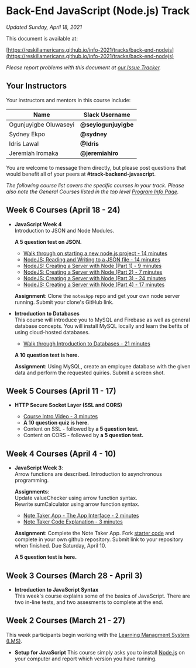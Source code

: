 # Back-End JavaScript (Node.js) Track

*Updated Sunday, April 18, 2021*

This document is available at:

[https://reskillamericans.github.io/info-2021/tracks/back-end-nodejs](https://reskillamericans.github.io/info-2021/tracks/back-end-nodejs)

*Please report problems with this document at
[our Issue Tracker](https://github.com/reskillamericans/info-2021/issues/new?title=back-end-node:).*

## Your Instructors

Your instructors and mentors in this course include:

<table>
  <thead>
    <tr>
      <th>Name</th>
      <th>Slack Username</th>
    </tr>
  </thead>
  <tbody>
    <tr>
      <td>Ogunjuyigbe Oluwaseyi</td>
      <td><strong>@seyiogunjuyigbe</strong></td>
    </tr>
    <tr>
      <td>Sydney Ekpo</td>
      <td><strong>@sydney</strong></td>
    </tr>
    <tr>
      <td>Idris Lawal</td>
      <td><strong>@Idris</strong></td>
    </tr>
    <tr>
      <td>Jeremiah Iromaka</td>
      <td><strong>@jeremiahiro</strong></td>
    </tr>
  </tbody>
</table>

You are welcome to message them directly, but please post questions that would benefit all of your peers at **#track-backend-javascript**.

*The following course list covers the specific courses in your track.  Please also note the General Courses listed in the top level [Program Info Page](../README.md).*

## Week 6 Courses (April 18 - 24)

- **JavaScript Week 4**<br>
  Introduction to JSON and Node Modules.

  **A 5 question test on JSON.**

  - [Walk through on starting a new node.js project - 14 minutes](https://youtu.be/xZ3ZyClLCew)
  - [NodeJS: Reading and Writing to a JSON file - 14 minutes](https://youtu.be/gFfekhZ6PCM)
  - [NodeJS: Creating a Server with Node (Part 1) - 9 minutes](https://youtu.be/U2YJueCA8Wg)
  - [NodeJS: Creating a Server with Node (Part 2) - 7 minutes](https://youtu.be/g-AMdVk1Wt0)
  - [NodeJS: Creating a Server with Node (Part 3) - 24 minutes](https://youtu.be/Xd0v-9gckPc)
  - [NodeJS: Creating a Server with Node (Part 4) - 17 minutes](https://youtu.be/FRK9GIQ6fAE)
  

  **Assignment**: Clone the `notesApp` repo and get your own node server running.  Submit
  your clone's GitHub link.

- **Introduction to Databases**<br>
  This course will introduce you to MySQL and Firebase as well as general database concepts.  You will install MySQL locally and learn the befits of using cloud-hosted
  databases.
  
  - [Walk through Introduction to Databases - 21 minutes](https://youtu.be/T2gVuf72dvc)
  
  **A 10 question test is here.**

  **Assignment**: Using MySQL, create an employee database with the given data and perform the requested quiries.  Submit a screen shot.

## Week 5 Courses (April 11 - 17)

- **HTTP Secure Socket Layer (SSL and CORS)**

  - [Course Intro Video - 3 minutes](https://youtu.be/R-9uYzstjOE)
  - **A 10 question quiz is here.**
  - Content on SSL - followed by **a 5 question test.**
  - Content on CORS - followed by **a 5 question test.**

## Week 4 Courses (April 4 - 10)

- **JavaScript Week 3**:<br>
  Arrow functions are described.  Introduction to asynchronous programming.

  **Assignments**:<br>
  Update valueChecker using arrow function syntax.<br>
  Rewrite sumCalculator using arrow function syntax.

  - [Note Taker App - The App Interface - 2 minutes](https://youtu.be/7XX-XiEMS2E)
  - [Note Taker Code Explanation - 3 minutes](https://youtu.be/m3cHV7ye-f0)

  **Assignment**: Complete the Note Taker App.  Fork
  [starter code](https://github.com/IDTitanium/notesApp) and complete in your
  own github repository.  Submit link to your repository when finished.  Due
  Saturday, April 10.

  **A 5 question test is here.**

## Week 3 Courses (March 28 - April 3)

- **Introduction to JavaScript Syntax**<br>
  This week's course explains some of the basics of JavaScript.  There are
  two in-line tests, and two assesments to complete at the end.

## Week 2 Courses (March 21 - 27)

This week participants begin working with the [Learning Managment System (LMS)](https://reskillamericans.us).

- **Setup for JavaScript** This course simply asks you to install [Node.js](https://nodejs.org/) on your computer and report which version you have running.

<!-- Global site tag (gtag.js) - Google Analytics -->
<script async src="https://www.googletagmanager.com/gtag/js?id=G-E0FNX7D6ZT"></script>
<script>
  window.dataLayer = window.dataLayer || [];
  function gtag(){dataLayer.push(arguments);}
  gtag('js', new Date());

  gtag('config', 'G-E0FNX7D6ZT');
</script>
